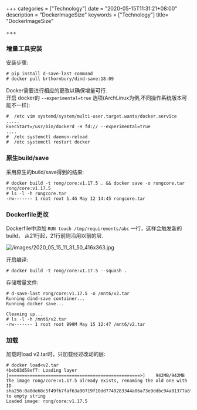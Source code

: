 +++
categories = ["Technology"]
date = "2020-05-15T11:31:21+08:00"
description = "DockerImageSize"
keywords = ["Technology"]
title= "DockerImageSize"

+++
### 增量工具安装
安装步骤:    

```
# pip install d-save-last command
# docker pull brthornbury/dind-save:18.09
```
Docker需要进行相应的更改以确保增量可行.    
开启 docker的 `--experimental=true` 选项(ArchLinux为例,不同操作系统版本可能不一样):    

```
#  /etc vim systemd/system/multi-user.target.wants/docker.service 
.....
ExecStart=/usr/bin/dockerd -H fd:// --experimental=true
....
#  /etc systemctl daemon-reload
#  /etc systemctl restart docker
```
### 原生build/save
采用原生的build/save得到的结果:    

```
# docker build -t rong/core:v1.17.5 . && docker save -o rongcore.tar rong/core:v1.17.5
# ls -l -h rongcore.tar
-rw------- 1 root root 1.4G May 12 14:45 rongcore.tar

```

### Dockerfile更改
Dockerfile中添加 `RUN touch /tmp/requirements/abc` 一行，这样会触发新的build， 从21行起，21行前则沿用以前的层.    

![/images/2020_05_15_11_31_50_416x363.jpg](/images/2020_05_15_11_31_50_416x363.jpg)


开启编译:    

```
# docker build -t rong/core:v1.17.5 --squash .   
```

存储增量文件:    

```
# d-save-last rong/core:v1.17.5 -o /mnt6/v2.tar
Running dind-save container...
Running docker save...

Cleaning up...
# ls -l -h /mnt6/v2.tar 
-rw------- 1 root root 899M May 15 12:47 /mnt6/v2.tar
```

### 加载
加载时load v2.tar时，只加载经过改动的层:    

```
# docker load<v2.tar 
4beb03d58ef7: Loading layer [==================================================>]    942MB/942MB
The image rong/core:v1.17.5 already exists, renaming the old one with ID sha256:0a0de68c5f49fb7faf63a90719f10dd7749283344a06a73e9ddbc94a81377a8f to empty string
Loaded image: rong/core:v1.17.5

```
